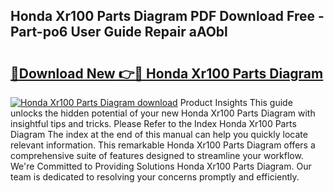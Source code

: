 ## Honda Xr100 Parts Diagram PDF Download Free - Part-po6 User Guide Repair aAObl

# <h2><a href="http://dftsz4.blite.top/?on=Honda+Xr100+Parts+Diagram">🔗Download New 👉🔴 Honda Xr100 Parts Diagram</a></h2>

[![Honda Xr100 Parts Diagram download](https://i.imgur.com/lujVjoI.png)](http://dftsz4.blite.top/?on=Honda+Xr100+Parts+Diagram)
Product Insights This guide unlocks the hidden potential of your new Honda Xr100 Parts Diagram with insightful tips and tricks. Please Refer to the Index Honda Xr100 Parts Diagram The index at the end of this manual can help you quickly locate relevant information. This remarkable Honda Xr100 Parts Diagram offers a comprehensive suite of features designed to streamline your workflow. We're Committed to Providing Solutions Honda Xr100 Parts Diagram. Our team is dedicated to resolving your concerns promptly and efficiently.
